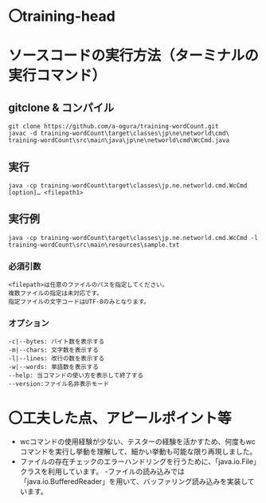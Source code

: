 # 〇training-head

# ソースコードの実行方法（ターミナルの実行コマンド）
## gitclone & コンパイル
```
git clone https://github.com/a-ogura/training-wordCount.git
javac -d training-wordCount\target\classes\jp\ne\networld\cmd\ 
training-wordCount\src\main\java\jp\ne\networld\cmd\WcCmd.java
```

## 実行
```
java -cp training-wordCount\target\classes\jp.ne.networld.cmd.WcCmd [option]… <filepath1>
```

## 実行例
```
java -cp training-wordCount\target\classes\jp.ne.networld.cmd.WcCmd -l training-wordCount\src\main\resources\sample.txt
```

### 必須引数
```
<filepath>は任意のファイルのパスを指定してください。
複数ファイルの指定は未対応です。
指定ファイルの文字コードはUTF-8のみとなります。
```
### オプション
```
-c|--bytes: バイト数を表示する
-m|--chars: 文字数を表示する
-l|--lines: 改行の数を表示する
-w|--words: 単語数を表示する
--help: 当コマンドの使い方を表示して終了する
--version:ファイル名非表示モード
```

# 〇工夫した点、アピールポイント等

- wcコマンドの使用経験が少ない、テスターの経験を活かすため、何度もwcコマンドを実行し挙動を理解して、細かい挙動も可能な限り再現しました。
- ファイルの存在チェックのエラーハンドリングを行うために、「java.io.File」クラスを利用しています。
-ファイルの読み込みでは「java.io.BufferedReader」を用いて、バッファリング読み込みを実装しています。
